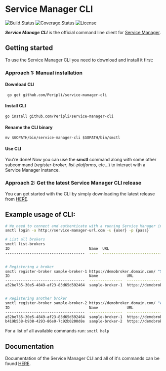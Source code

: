 # Service Manager CLI 

[![Build Status](https://travis-ci.org/Peripli/service-manager-cli.svg?branch=master)](https://travis-ci.org/Peripli/service-manager-cli)
[![Coverage Status](https://coveralls.io/repos/github/Peripli/service-manager-cli/badge.svg)](https://coveralls.io/github/Peripli/service-manager-cli)
[![License](https://img.shields.io/badge/License-Apache%202.0-blue.svg)](https://github.com/Peripli/service-manager-cli/blob/master/LICENSE)


***Service Manage CLI*** is the official command line client for [Service Manager][1]. 

## Getting started

To use the Service Manager CLI you need to download and install it first:

### Approach 1: Manual installation

#### Download CLI
`` go get github.com/Peripli/service-manager-cli``

#### Install CLI

``go install github.com/Peripli/service-manager-cli``

#### Rename the CLI binary

``mv $GOPATH/bin/service-manager-cli $GOPATH/bin/smctl``

#### Use CLI

You're done! Now you can use the **smctl** command along with some other subcommand (*register-broker*, *list-platforms*, etc...) to interact with a Service Manager instance.

### Approach 2: Get the latest Service Manager CLI release
You can get started with the CLI by simply downloading the latest release from [HERE][2].

## Example usage of CLI:

```sh
# We need to connect and authenticate with a running Service Manager instance before doing anythign else  
smctl login -a http://service-manager-url.com -u {user} -p {pass}

# List all brokers
smctl list-brokers
ID                                    Name  URL                             Description                                      Created               Updated               
------------------------------------  ----  ------------------------------  -----------------------------------------------  --------------------  --------------------

  
# Registering a broker
smctl register-broker sample-broker-1 https://demobroker.domain.com/ "Service broker providing some valuable services" -b {user}:{pass}
ID                                    Name             URL                             Description                                      Created               Updated               
------------------------------------  ---------------  ------------------------------  -----------------------------------------------  --------------------  --------------------  
a52be735-30e5-4849-af23-83d65d592464  sample-broker-1  https://demobroker.domain.com/  Service broker providing some valuable services  2018-06-22T13:04:19Z  2018-06-22T13:04:19Z


# Registering another broker
smctl register-broker sample-broker-2 https://demobroker.domain.com/ "Another broker providing valuable services" -b {user}:{pass}
ID                                    Name             URL                             Description                                      Created               Updated               
------------------------------------  ---------------  ------------------------------  -----------------------------------------------  --------------------  -------------------- 
a52be735-30e5-4849-af23-83d65d592464  sample-broker-1  https://demobroker.domain.com/   Service broker providing some valuable services  2018-06-22T13:04:19Z  2018-06-22T13:04:19Z  
b419b538-b938-4293-86e0-7c92b0200d8e  sample-broker-2  https://demobroker.domain.com/   Another broker providing valuable services       2018-06-22T13:05:41Z  2018-06-22T13:05:41Z 

```



For a list of all available commands run: ``smctl help``

## Documentation
Documentation of the Service Manager CLI and all of it's commands can be found [HERE][3].


[1]: https://github.com/Peripli/service-manager
[2]: https://github.com/Peripli/service-manager-cli/releases
[3]: docs/README.md
